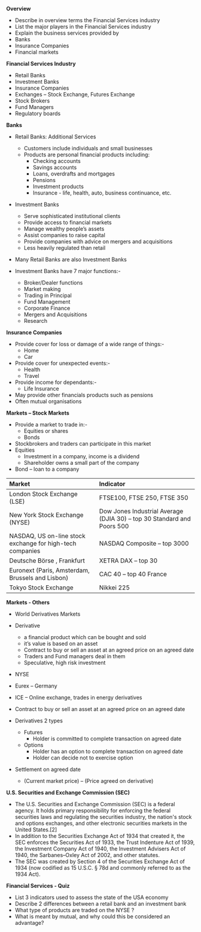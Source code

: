 **Overview**

- Describe in overview terms the Financial Services industry
- List the major players in the Financial Services industry
- Explain the business services provided by
- Banks
- Insurance Companies
- Financial markets 

**Financial Services Industry**

- Retail Banks
- Investment Banks
- Insurance Companies
- Exchanges – Stock Exchange, Futures Exchange 
- Stock Brokers
- Fund Managers
- Regulatory boards

**Banks**

- Retail Banks: Additional Services
  - Customers include individuals and small businesses
  - Products are personal financial products including:
    - Checking accounts
    - Savings accounts
    - Loans, overdrafts and mortgages
    - Pensions
    - Investment products
    - Insurance - life, health, auto, business continuance, etc.

- Investment Banks
  - Serve sophisticated institutional clients
  - Provide access to financial markets 
  - Manage wealthy people’s assets
  - Assist companies to raise capital
  - Provide companies with advice on mergers and acquisitions
  - Less heavily regulated than retail
- Many Retail Banks are also Investment Banks

- Investment Banks have 7 major functions:-
  - Broker/Dealer functions
  - Market making
  - Trading in Principal
  - Fund Management
  - Corporate Finance
  - Mergers and Acquisitions
  - Research 	

**Insurance Companies**

- Provide cover for loss or damage of a wide range of things:-	
  - Home 
  - Car
- Provide cover for unexpected events:-
  - Health
  - Travel
- Provide income for dependants:-
  - Life Insurance
- May provide other financials products such as pensions
- Often mutual organisations

**Markets – Stock Markets**

- Provide a market to trade in:-
  - Equities or shares
  - Bonds
- Stockbrokers and traders can participate in this market
- Equities 	
  - Investment in a company, income is a dividend
  - Shareholder owns a small part of the company
- Bond – loan to a company

| **Market**                                                  | **Indicator**                                                |
| :---------------------------------------------------------- | :----------------------------------------------------------- |
| London   Stock Exchange (LSE)                               | FTSE100, FTSE 250, FTSE 350                                  |
| New York Stock Exchange (NYSE)                              | Dow Jones Industrial Average (DJIA 30) – top 30   Standard   and Poors 500 |
| NASDAQ, US   on-line stock exchange for high-tech companies | NASDAQ Composite – top 3000                                  |
| Deutsche Börse   ,   Frankfurt                              | XETRA DAX – top 30                                           |
| Euronext (Paris, Amsterdam, Brussels   and Lisbon)          | CAC 40 – top 40 France                                       |
| Tokyo Stock Exchange                                        | Nikkei   225                                                 |

**Markets - Others**

- World Derivatives Markets
- Derivative  
  - a financial product which can be bought and sold
  - it’s value is based on an asset
  - Contract to buy or sell an asset at an agreed price on an agreed date
  - Traders and Fund managers deal in them 
  - Speculative, high risk investment
- NYSE
- Eurex – Germany
- ICE – Online exchange, trades in energy derivatives

- Contract to buy or sell an asset at an agreed price on an agreed date
- Derivatives 2 types
  - Futures
    - Holder is committed to complete transaction on agreed date
  - Options
    - Holder has an option to complete transaction on agreed date
    - Holder can decide not to exercise option

- Settlement on agreed date
  - (Current market price) – (Price agreed on derivative)

**U.S. Securities and Exchange Commission (SEC)**

- The U.S. Securities and Exchange Commission (SEC) is a federal agency. It holds primary responsibility for enforcing the federal securities laws and regulating the securities industry, the nation's stock and options exchanges, and other electronic securities markets in the United States.[2]
- In addition to the Securities Exchange Act of 1934 that created it, the SEC enforces the Securities Act of 1933, the Trust Indenture Act of 1939, the Investment Company Act of 1940, the Investment Advisers Act of 1940, the Sarbanes–Oxley Act of 2002, and other statutes. 
- The SEC was created by Section 4 of the Securities Exchange Act of 1934 (now codified as 15 U.S.C. § 78d and commonly referred to as the 1934 Act).

**Financial Services - Quiz**

- List 3 indicators used to assess the state of the USA economy
- Describe 2 differences between a retail bank and an investment bank
- What type of products are traded on the NYSE ?
- What is meant by mutual, and why could this be considered an advantage?